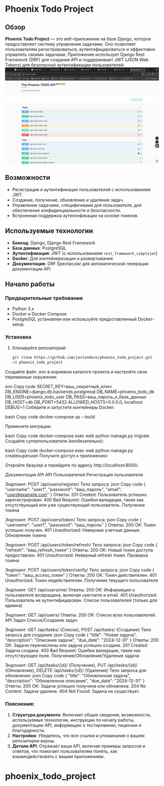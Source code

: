 # Phoenix Todo Project

## Обзор

**Phoenix Todo Project** — это веб-приложение на базе Django, которое предоставляет систему управления задачами. Оно позволяет пользователям регистрироваться, аутентифицироваться и эффективно управлять своими задачами. Приложение использует Django Rest Framework (DRF) для создания API и поддерживает JWT (JSON Web Tokens) для безопасной аутентификации пользователей.
![img.png](img.png)
## Возможности

- Регистрация и аутентификация пользователей с использованием JWT.
- Создание, получение, обновление и удаление задач.
- Управление задачами, специфичными для пользователя, для обеспечения конфиденциальности и безопасности.
- Встроенная поддержка аутентификации на основе токенов.

## Используемые технологии

- **Бекенд**: Django, Django Rest Framework
- **База данных**: PostgreSQL
- **Аутентификация**: JWT (с использованием `rest_framework_simplejwt`)
- **Docker**: Для контейнеризации и развертывания
- **Документация**: DRF Spectacular для автоматической генерации документации API

## Начало работы

### Предварительные требования

- Python 3.x
- Docker и Docker Compose
- PostgreSQL установлен или используйте предоставленный Docker-setup

### Установка

1. Клонируйте репозиторий:
   ```bash
   git clone https://github.com/javlondevv/phoenix_todo_project.git
   cd phoenix_todo_project


Создайте файл .env в корневом каталоге проекта и настройте свои переменные окружения:

env
Copy code
SECRET_KEY=ваш_секретный_ключ
DB_ENGINE=django.db.backends.postgresql
DB_NAME=phoenix_todo_db
DB_USER=phoenix_todo_user
DB_PASS=ваш_пароль_к_базе_данных
DB_HOST=db
DB_PORT=5432
ALLOWED_HOSTS=0.0.0.0, localhost
DEBUG=1
Соберите и запустите контейнеры Docker:

bash
Copy code
docker-compose up --build

Примените миграции:

bash
Copy code
docker-compose exec web python manage.py migrate
Создайте суперпользователя (необязательно):

bash
Copy code
docker-compose exec web python manage.py createsuperuser
Получите доступ к приложению:

Откройте браузер и перейдите по адресу http://localhost:8000/.




Документация API
API Пользователей
Регистрация пользователя

Эндпоинт: POST /api/users/register/
Тело запроса:
json
Copy code
{
  "username": "user1",
  "password": "ваш_пароль",
  "email": "user@example.com"
}
Ответы:
201 Created: Пользователь успешно зарегистрирован.
400 Bad Request: Ошибки валидации, такие как отсутствующий или уже существующий пользователь.
Получение токена

Эндпоинт: POST /api/users/token/
Тело запроса:
json
Copy code
{
  "username": "user1",
  "password": "ваш_пароль"
}
Ответы:
200 OK: Токен успешно получен.
401 Unauthorized: Неверные учетные данные.
Обновление токена

Эндпоинт: POST /api/users/token/refresh/
Тело запроса:
json
Copy code
{
  "refresh": "ваш_refresh_токен"
}
Ответы:
200 OK: Новый токен доступа предоставлен.
401 Unauthorized: Неверный refresh токен.
Проверка токена

Эндпоинт: POST /api/users/token/verify/
Тело запроса:
json
Copy code
{
  "token": "ваш_access_токен"
}
Ответы:
200 OK: Токен действителен.
401 Unauthorized: Токен недействителен.
Получение текущего пользователя

Эндпоинт: GET /api/users/me/
Ответы:
200 OK: Информация о пользователе возвращена, включая username и email.
401 Unauthorized: Пользователь не аутентифицирован.
Список пользователей (только для админа)

Эндпоинт: GET /api/users/
Ответы:
200 OK: Список всех пользователей.
API Задач
Список/Создание задач

Эндпоинт: GET /api/tasks/ (Список), POST /api/tasks/ (Создание)
Тело запроса для создания:
json
Copy code
{
  "title": "Новая задача",
  "description": "Описание задачи",
  "due_date": "2024-12-31"
}
Ответы:
200 OK: Задачи перечислены или задача успешно создана.
201 Created: Задача создана.
400 Bad Request: Ошибки валидации, такие как отсутствующее поле.
Получение/Обновление/Удаление задачи

Эндпоинт: GET /api/tasks/{id}/ (Получение), PUT /api/tasks/{id}/ (Обновление), DELETE /api/tasks/{id}/ (Удаление)
Тело запроса для обновления:
json
Copy code
{
  "title": "Обновленная задача",
  "description": "Обновленное описание",
  "due_date": "2024-12-31"
}
Ответы:
200 OK: Задача успешно получена или обновлена.
204 No Content: Задача удалена.
404 Not Found: Задача не существует.



### Пояснения:

1. **Структура документа**: Включает общие сведения, возможности, используемые технологии, инструкции по началу работы, документацию API, информацию о тестировании, лицензии и благодарности.
2. **Настройки**: Убедитесь, что все ссылки и упоминания о вашем репозитории верны.
3. **Детали API**: Отражает ваши API, включая примеры запросов и ответов, что помогает пользователям понять, как взаимодействовать с вашим приложением.
# phoenix_todo_project
